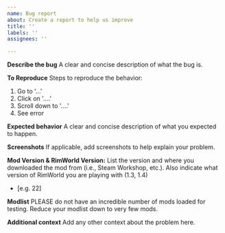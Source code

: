 ```yaml
---
name: Bug report
about: Create a report to help us improve
title: ''
labels: ''
assignees: ''

---
```


**Describe the bug**
A clear and concise description of what the bug is.

**To Reproduce**
Steps to reproduce the behavior:
1. Go to '...'
2. Click on '....'
3. Scroll down to '....'
4. See error

**Expected behavior**
A clear and concise description of what you expected to happen.

**Screenshots**
If applicable, add screenshots to help explain your problem.

**Mod Version & RimWorld Version:**
List the version and where you downloaded the mod from (i.e., Steam Workshop, etc.). Also indicate what version of RimWorld you are playing with (1.3, 1.4)
 -  [e.g. 22]

**Modlist**
PLEASE do not have an incredible number of mods loaded for testing. Reduce your modlist down to very few mods. 

**Additional context**
Add any other context about the problem here.
